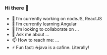 ### Hi there 👋

<!--
**tharun0120/tharun0120** is a ✨ _special_ ✨ repository because its `README.md` (this file) appears on your GitHub profile.

Here are some ideas to get you started:
-->

- 🔭 I’m currently working on nodeJS, ReactJS
- 🌱 I’m currently learning Angular
- 👯 I’m looking to collaborate on ...
- 💬 Ask me about ...
- 📫 How to reach me: ...
- ⚡ Fun fact: ☕java is a cafine. Literally!

